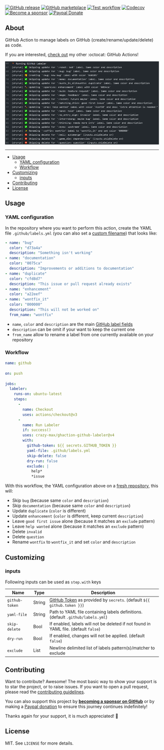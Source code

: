 [![GitHub release](https://img.shields.io/github/release/crazy-max/ghaction-github-labeler.svg?style=flat-square)](https://github.com/crazy-max/ghaction-github-labeler/releases/latest)
[![GitHub marketplace](https://img.shields.io/badge/marketplace-github--labeler-blue?logo=github&style=flat-square)](https://github.com/marketplace/actions/github-labeler)
[![Test workflow](https://img.shields.io/github/workflow/status/crazy-max/ghaction-github-labeler/test?label=test&logo=github&style=flat-square)](https://github.com/crazy-max/ghaction-github-labeler/actions?workflow=test)
[![Codecov](https://img.shields.io/codecov/c/github/crazy-max/ghaction-github-labeler?logo=codecov&style=flat-square)](https://codecov.io/gh/crazy-max/ghaction-github-labeler)
[![Become a sponsor](https://img.shields.io/badge/sponsor-crazy--max-181717.svg?logo=github&style=flat-square)](https://github.com/sponsors/crazy-max)
[![Paypal Donate](https://img.shields.io/badge/donate-paypal-00457c.svg?logo=paypal&style=flat-square)](https://www.paypal.me/crazyws)

## About

GitHub Action to manage labels on GitHub (create/rename/update/delete) as code.

If you are interested, [check out](https://github.com/crazy-max?tab=repositories&q=ghaction&type=source&language=&sort=) my other :octocat: GitHub Actions!

![GitHub Labeler](.res/ghaction-github-labeler.png)

___

* [Usage](#usage)
  * [YAML configuration](#yaml-configuration)
  * [Workflow](#workflow)
* [Customizing](#customizing)
  * [inputs](#inputs)
* [Contributing](#contributing)
* [License](#license)

## Usage

### YAML configuration

In the repository where you want to perform this action, create the YAML file `.github/labels.yml` (you can also set a [custom filename](#customizing)) that looks like:

```yaml
- name: "bug"
  color: "d73a4a"
  description: "Something isn't working"
- name: "documentation"
  color: "0075ca"
  description: "Improvements or additions to documentation"
- name: "duplicate"
  color: "cfd8d7"
  description: "This issue or pull request already exists"
- name: "enhancement"
  color: "a22eef"
- name: "wontfix_it"
  color: "000000"
  description: "This will not be worked on"
  from_name: "wontfix"
```

* `name`, `color` and `description` are the main [GitHub label fields](https://developer.github.com/v3/issues/labels/#parameters)
* `description` can be omit if your want to keep the current one
* `from_name` allow to rename a label from one currently available on your repository

### Workflow

```yaml
name: github

on: push

jobs:
  labeler:
    runs-on: ubuntu-latest
    steps:
      -
        name: Checkout
        uses: actions/checkout@v3
      -
        name: Run Labeler
        if: success()
        uses: crazy-max/ghaction-github-labeler@v4
        with:
          github-token: ${{ secrets.GITHUB_TOKEN }}
          yaml-file: .github/labels.yml
          skip-delete: false
          dry-run: false
          exclude: |
            help*
            *issue
```

With this workflow, the YAML configuration above on a [fresh repository](.res/samples/original.yml), this will:

* Skip `bug` (because same `color` and `description`)
* Skip `documentation` (because same `color` and `description`)
* Update `duplicate` (`color` is different)
* Update `enhancement` (`color` is different, keep current `description`)
* Leave `good first issue` alone (because it matches an `exclude` pattern)
* Leave `help wanted` alone (because it matches an `exclude` pattern)
* Delete `invalid`
* Delete `question`
* Rename `wontfix` to `wontfix_it` and set `color` and `description`

## Customizing

### inputs

Following inputs can be used as `step.with` keys

| Name             | Type    | Description                        |
|------------------|---------|------------------------------------|
| `github-token`   | String  | [GitHub Token](https://help.github.com/en/actions/configuring-and-managing-workflows/authenticating-with-the-github_token) as provided by `secrets`. (default `${{ github.token }}`) |
| `yaml-file`      | String  | Path to YAML file containing labels definitions. (default `.github/labels.yml`) |
| `skip-delete`    | Bool    | If enabled, labels will not be deleted if not found in YAML file. (default `false`) |
| `dry-run`        | Bool    | If enabled, changes will not be applied. (default `false`)  |
| `exclude`        | List    | Newline delimited list of labels pattern(s)/matcher to exclude |

## Contributing

Want to contribute? Awesome! The most basic way to show your support is to star the project, or to raise issues. If
you want to open a pull request, please read the [contributing guidelines](.github/CONTRIBUTING.md).

You can also support this project by [**becoming a sponsor on GitHub**](https://github.com/sponsors/crazy-max) or by
making a [Paypal donation](https://www.paypal.me/crazyws) to ensure this journey continues indefinitely!

Thanks again for your support, it is much appreciated! :pray:

## License

MIT. See `LICENSE` for more details.
